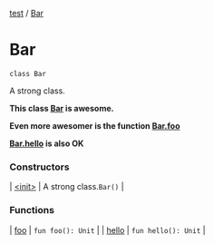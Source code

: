 [test](../../index.md) / [Bar](./index.md)

# Bar

`class Bar`

A strong class.

**This class [Bar](./index.md) is awesome.**

**Even more awesomer is the function [Bar.foo](foo.md)**

**[Bar.hello](hello.md) is also OK**

### Constructors

| [&lt;init&gt;](-init-.md) | A strong class.`Bar()` |

### Functions

| [foo](foo.md) | `fun foo(): Unit` |
| [hello](hello.md) | `fun hello(): Unit` |

